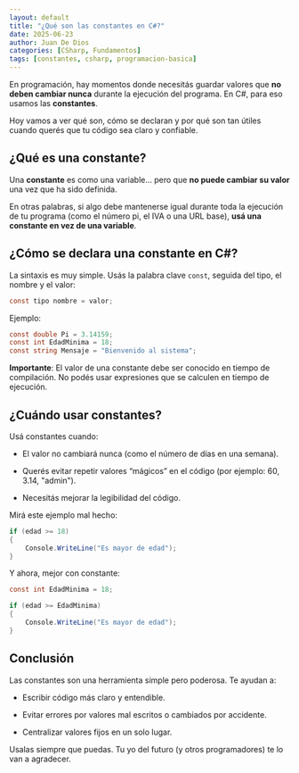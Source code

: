 ```yaml
---
layout: default
title: "¿Qué son las constantes en C#?"
date: 2025-06-23
author: Juan De Dios
categories: [CSharp, Fundamentos]
tags: [constantes, csharp, programacion-basica]
---
```


En programación, hay momentos donde necesitás guardar valores que **no deben cambiar nunca** durante la ejecución del programa. En C#, para eso usamos las **constantes**.

Hoy vamos a ver qué son, cómo se declaran y por qué son tan útiles cuando querés que tu código sea claro y confiable.



## ¿Qué es una constante?

Una **constante** es como una variable… pero que **no puede cambiar su valor** una vez que ha sido definida.

En otras palabras, si algo debe mantenerse igual durante toda la ejecución de tu programa (como el número pi, el IVA o una URL base), **usá una constante en vez de una variable**.



## ¿Cómo se declara una constante en C#?

La sintaxis es muy simple. Usás la palabra clave `const`, seguida del tipo, el nombre y el valor:

```csharp
const tipo nombre = valor;
```

Ejemplo:
```csharp
const double Pi = 3.14159;
const int EdadMinima = 18;
const string Mensaje = "Bienvenido al sistema";
```
**Importante**: El valor de una constante debe ser conocido en tiempo de compilación. No podés usar expresiones que se calculen en tiempo de ejecución.


## ¿Cuándo usar constantes?
Usá constantes cuando:

- El valor no cambiará nunca (como el número de días en una semana).

- Querés evitar repetir valores “mágicos” en el código (por ejemplo: 60, 3.14, "admin").

- Necesitás mejorar la legibilidad del código.


Mirá este ejemplo mal hecho:
```csharp
if (edad >= 18)
{
    Console.WriteLine("Es mayor de edad");
}
```

Y ahora, mejor con constante:
```csharp
const int EdadMinima = 18;

if (edad >= EdadMinima)
{
    Console.WriteLine("Es mayor de edad");
}
```

## Conclusión
Las constantes son una herramienta simple pero poderosa. Te ayudan a:

- Escribir código más claro y entendible.

- Evitar errores por valores mal escritos o cambiados por accidente.

- Centralizar valores fijos en un solo lugar.

Usalas siempre que puedas. Tu yo del futuro (y otros programadores) te lo van a agradecer.
